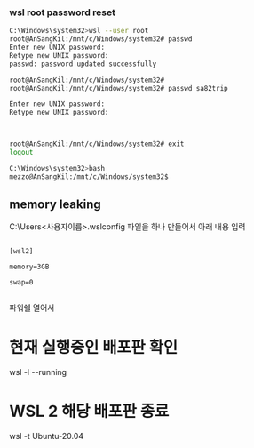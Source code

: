 ### wsl root password reset

```bash
C:\Windows\system32>wsl --user root
root@AnSangKil:/mnt/c/Windows/system32# passwd
Enter new UNIX password:
Retype new UNIX password:
passwd: password updated successfully

root@AnSangKil:/mnt/c/Windows/system32#
root@AnSangKil:/mnt/c/Windows/system32# passwd sa82trip

Enter new UNIX password:
Retype new UNIX password:



root@AnSangKil:/mnt/c/Windows/system32# exit
logout

C:\Windows\system32>bash
mezzo@AnSangKil:/mnt/c/Windows/system32$
```

## memory leaking
C:\Users\<사용자이름>\.wslconfig 파일을 하나 만들어서 아래 내용 입력
```

[wsl2]

memory=3GB

swap=0


```


파워쉘 열어서

# 현재 실행중인 배포판 확인

 wsl -l --running

# WSL 2 해당 배포판 종료

wsl -t Ubuntu-20.04



